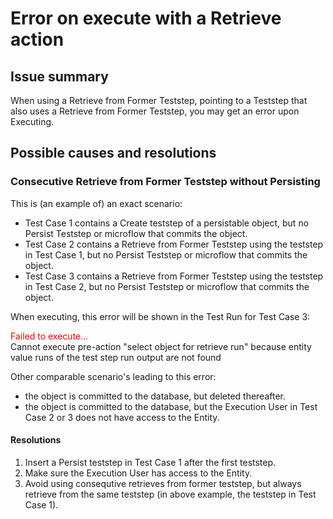 # Error on execute with a Retrieve action

## Issue summary

When using a Retrieve from Former Teststep, pointing to a Teststep that also uses a Retrieve from Former Teststep, you may get an error upon Executing.

## Possible causes and resolutions

### Consecutive Retrieve from Former Teststep without Persisting

This is (an example of) an exact scenario:
- Test Case 1 contains a Create teststep of a persistable object, but no Persist Teststep or microflow that commits the object.
- Test Case 2 contains a Retrieve from Former Teststep using the teststep in Test Case 1, but no Persist Teststep or microflow that commits the object.
- Test Case 3 contains a Retrieve from Former Teststep using the teststep in Test Case 2, but no Persist Teststep or microflow that commits the object.

When executing, this error will be shown in the Test Run for Test Case 3:

<font color="Red">Failed to execute...</font><br/>
Cannot execute pre-action "select object for retrieve run" because entity value runs of the test step run output are not found

Other comparable scenario's leading to this error:
- the object is committed to the database, but deleted thereafter. 
- the object is committed to the database, but the Execution User in Test Case 2 or 3 does not have access to the Entity.

#### Resolutions

1. Insert a Persist teststep in Test Case 1 after the first teststep.
2. Make sure the Execution User has access to the Entity.
3. Avoid using consequtive retrieves from former teststep, but always retrieve from the same teststep (in above example, the teststep in Test Case 1).
